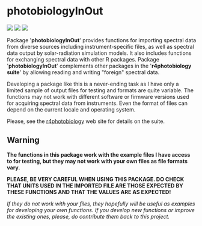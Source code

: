 # photobiologyInOut #

[![](http://www.r-pkg.org/badges/version/photobiologyInOut)](https://cran.r-project.org/package=photobiologyInOut) [![](http://cranlogs.r-pkg.org/badges/photobiologyInOut)](http://cran.rstudio.com/web/packages/photobiologyInOut/index.html) [![](http://cranlogs.r-pkg.org/badges/grand-total/photobiologyInOut)](http://cran.rstudio.com/web/packages/photobiologyInOut/index.html)

Package '**photobiologyInOut**' provides functions for importing spectral data from diverse sources including instrument-specific files, as well as spectral data output by solar-radiation simulation models. It also includes functions for exchanging spectral data with other R packages. Package '**photobiologyInOut**' complements other packages in the '**r4photobiology suite**' by allowing reading and writing "foreign" spectral data.

Developing a package like this is a never-ending task as I have only a limited sample of output files for testing and formats are quite variable. The functions may not work with different software or firmware versions used for acquiring spectral data from instruments. Even the format of files can depend on the current locale and operating system.

Please, see the [r4photobiology](http://www.r4photobiology.info) web site for details on the suite.

## Warning ##

**The functions in this package work with the example files I have access to for testing, but they may not work with your own files as file formats vary.**

**PLEASE, BE VERY CAREFUL WHEN USING THIS PACKAGE. DO CHECK THAT UNITS USED IN THE IMPORTED FILE ARE THOSE EXPECTED BY THESE FUNCTIONS AND THAT THE VALUES ARE AS EXPECTED!**

_If they do not work with your files, they hopefully will be useful as examples for developing your own functions. If you develop new functions or improve the existing ones, please, do contribute them back to this project._
